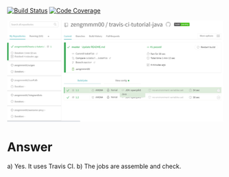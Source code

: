 [![Build Status](https://travis-ci.com/zengmmm00/travis-ci-tutorial-java.svg?branch=master)](https://travis-ci.com/zengmmm00/travis-ci-tutorial-java)
[![Code Coverage](https://codecov.io/github/joaomlneto/travis-ci-tutorial-java/coverage.svg)](https://codecov.io/gh/joaomlneto/travis-ci-tutorial-java)

![image](https://github.com/zengmmm00/travis-ci-tutorial-java/blob/master/se.png)

# Answer
a) Yes. It uses Travis CI.
b) The jobs are assemble and check.
